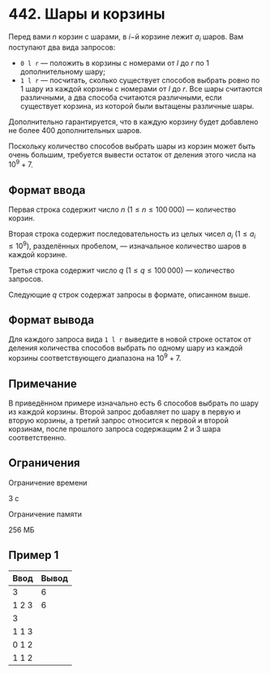 # 442. Шары и корзины

Перед вами $n$ корзин с шарами, в $i-$й корзине лежит $a_i$ шаров. Вам поступают два вида запросов:

- `0 l r` — положить в корзины с номерами от $l$ до $r$ по 1 дополнительному шару;
- `1 l r` — посчитать, сколько существует способов выбрать ровно по 1 шару из каждой корзины с номерами от $l$ до $r$. Все шары считаются различными, а два способа считаются различными, если существует корзина, из которой были вытащены различные шары.

Дополнительно гарантируется, что в каждую корзину будет добавлено не более 400 дополнительных шаров.

Поскольку количество способов выбрать шары из корзин может быть очень большим, требуется вывести остаток от деления этого числа на $10^9 + 7$.

## Формат ввода

Первая строка содержит число $n$ $(1 \le n \le 100\,000)$ — количество корзин.

Вторая строка содержит последовательность из целых чисел $a_i$ $(1 \le a_i \le 10^9)$, разделённых пробелом, — изначальное количество шаров в каждой корзине.

Третья строка содержит число $q$ $(1 \le q \le 100\,000)$ — количество запросов.

Следующие $q$ строк содержат запросы в формате, описанном выше.

## Формат вывода

Для каждого запроса вида `1 l r` выведите в новой строке остаток от деления количества способов выбрать по одному шару из каждой корзины соответствующего диапазона на $10^9 + 7$.

## Примечание

В приведённом примере изначально есть 6 способов выбрать по шару из каждой корзины. Второй запрос добавляет по шару в первую и вторую корзины, а третий запрос относится к первой и второй корзинам, после прошлого запроса содержащим 2 и 3 шара соответственно.

## Ограничения

Ограничение времени

3 с

Ограничение памяти

256 МБ

## Пример 1

| Ввод  | Вывод |
|-------|-------|
| 3     | 6     |
| 1 2 3 | 6     |
| 3     |       |
| 1 1 3 |       |
| 0 1 2 |       |
| 1 1 2 |       |
